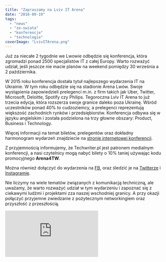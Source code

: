 ```yaml
---
title: "Zapraszamy na Lviv IT Arena"
date: "2016-09-19"
tags:
  - "news"
  - "ze-swiata"
  - "konferencje"
  - "technologie"
coverImage: "LvivITArena.png"
---
```


Już za niecałe 2 tygodnie we Lwowie odbędzie się konferencja, która zgromadzi
ponad 2500 specjalistów IT z całej Europy. Warto rozważyć udział, jeśli jeszcze
nie macie planów na weekend pomiędzy 30 września a 2 października.

W 2015 roku konferencja dostała tytuł najlepszego wydarzenia IT na Ukrainie. W
tym roku odbędzie się na stadionie Arena Lwów. Swoje wystąpienia zapowiedzieli
prelegenci m.in. z firm takich jak Uber, Twitter, Microsoft, Deloitte, Spotify
czy Philips. Tegoroczna Lviv IT Arena to już trzecia edycja, która rozszerza
swoje granice daleko poza Ukrainę. Wśród uczestników ponad 40% to cudzoziemcy, a
prelegenci reprezentują większość zachodnich rynków i przedsiębiorstw.
Konferencja odbywa się w języku angielskim i została podzielona na trzy głowne
obszary: Product, Business i Technology.

Więcej informacji na temat biletów, prelegentów oraz dokładny harmonogram
wydarzeń znajdziecie na
[stronie internetowej konferencji](http://itarena.lviv.ua/).

Z przyjemnością informujemy, że Techwriter.pl jest patronem medialnym
konferencji, a nasi czytelnicy mogą nabyć bilety o 10% taniej używając kodu
promocyjnego **Arena4TW**.

Można również dołączyć do wydarzenia na
[FB](https://www.facebook.com/lvivitarena/), oraz śledzić je na
[Twitterze](https://twitter.com/lvivitarena?lang=en) i
[Instagramie](https://www.instagram.com/lvivitarena/?hl=en).

Nie liczymy na wiele tematów związanych z komunikacją techniczną, ale uważamy,
że warto rozważyć udział w tym wydarzeniu i zapoznać się z ciekawymi ludźmi i
projektami zza naszej wschodniej granicy. A przy okazji połączyć przyjemne
zwiedzanie z pożytecznym networkingiem oraz przyszłość z przeszłością.

<iframe src="https://www.youtube.com/embed/BvlF0zwolts" width={560} height={315} frameBorder={0} allowFullScreen="allowFullScreen" />

<iframe src="https://www.youtube.com/embed/lHBiAhiddJ8" width={560} height={315} frameBorder={0} allowFullScreen="allowFullScreen" />
